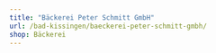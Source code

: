 ```yaml
---
title: "Bäckerei Peter Schmitt GmbH"
url: /bad-kissingen/baeckerei-peter-schmitt-gmbh/
shop: Bäckerei
---
```

